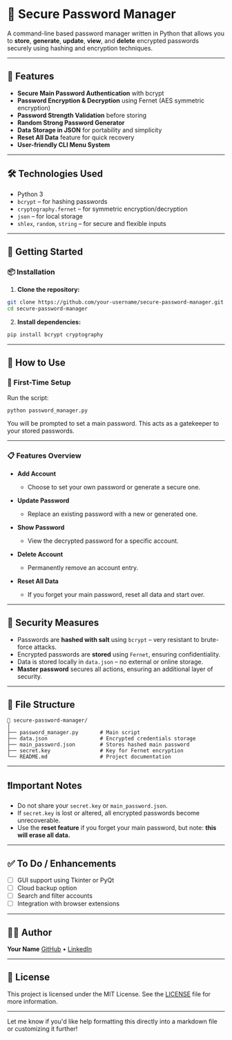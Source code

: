 # 🔐 Secure Password Manager

A command-line based password manager written in Python that allows you to **store**, **generate**, **update**, **view**, and **delete** encrypted passwords securely using hashing and encryption techniques.

---

## 📌 Features

* **Secure Main Password Authentication** with bcrypt
* **Password Encryption & Decryption** using Fernet (AES symmetric encryption)
* **Password Strength Validation** before storing
* **Random Strong Password Generator**
* **Data Storage in JSON** for portability and simplicity
* **Reset All Data** feature for quick recovery
* **User-friendly CLI Menu System**

---

## 🛠 Technologies Used

* Python 3
* `bcrypt` – for hashing passwords
* `cryptography.fernet` – for symmetric encryption/decryption
* `json` – for local storage
* `shlex`, `random`, `string` – for secure and flexible inputs

---

## 🚀 Getting Started

### 📦 Installation

1. **Clone the repository:**

```bash
git clone https://github.com/your-username/secure-password-manager.git
cd secure-password-manager
```

2. **Install dependencies:**

```bash
pip install bcrypt cryptography
```

---

## 🧪 How to Use

### 🌟 First-Time Setup

Run the script:

```bash
python password_manager.py
```

You will be prompted to set a main password. This acts as a gatekeeper to your stored passwords.

---

### 📋 Features Overview

* **Add Account**

  * Choose to set your own password or generate a secure one.
* **Update Password**

  * Replace an existing password with a new or generated one.
* **Show Password**

  * View the decrypted password for a specific account.
* **Delete Account**

  * Permanently remove an account entry.
* **Reset All Data**

  * If you forget your main password, reset all data and start over.

---

## 🔐 Security Measures

* Passwords are **hashed with salt** using `bcrypt` – very resistant to brute-force attacks.
* Encrypted passwords are **stored** using `Fernet`, ensuring confidentiality.
* Data is stored locally in `data.json` – no external or online storage.
* **Master password** secures all actions, ensuring an additional layer of security.

---

## 📁 File Structure

```plaintext
📁 secure-password-manager/
│
├── password_manager.py       # Main script
├── data.json                 # Encrypted credentials storage
├── main_password.json        # Stores hashed main password
├── secret.key                # Key for Fernet encryption
└── README.md                 # Project documentation
```

---

## ❗Important Notes

* Do not share your `secret.key` or `main_password.json`.
* If `secret.key` is lost or altered, all encrypted passwords become unrecoverable.
* Use the **reset feature** if you forget your main password, but note: **this will erase all data.**

---

## ✅ To Do / Enhancements

* [ ] GUI support using Tkinter or PyQt
* [ ] Cloud backup option
* [ ] Search and filter accounts
* [ ] Integration with browser extensions

---

## 🧑‍💻 Author

**Your Name**
[GitHub](https://github.com/your-username) • [LinkedIn](https://linkedin.com/in/your-link)

---

## 📜 License

This project is licensed under the MIT License. See the [LICENSE](LICENSE) file for more information.

---

Let me know if you'd like help formatting this directly into a markdown file or customizing it further!
